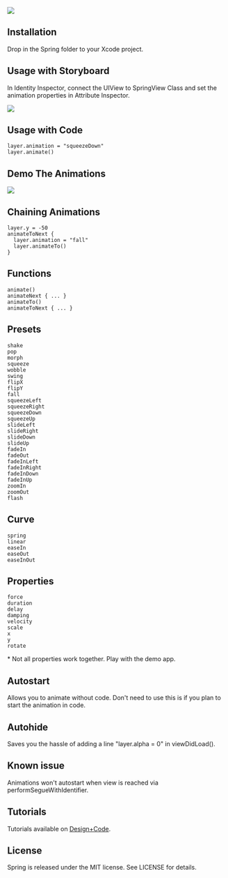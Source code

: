 ![](http://cl.ly/image/3a1r1d3l3D1j/spring-logo.jpg)

## Installation
Drop in the Spring folder to your Xcode project.

## Usage with Storyboard
In Identity Inspector, connect the UIView to SpringView Class and set the animation properties in Attribute Inspector.

![](http://cl.ly/image/241o0G1G3S36/download/springsetup.jpg)

## Usage with Code
    layer.animation = "squeezeDown"
    layer.animate()

## Demo The Animations
![](http://cl.ly/image/1n1E2j3W3y24/springscreen.jpg)

## Chaining Animations
    layer.y = -50
    animateToNext {
      layer.animation = "fall"
      layer.animateTo()
    }

## Functions
    animate()
    animateNext { ... }
    animateTo()
    animateToNext { ... }

## Presets
    shake
    pop
    morph
    squeeze
    wobble
    swing
    flipX
    flipY
    fall
    squeezeLeft
    squeezeRight
    squeezeDown
    squeezeUp
    slideLeft
    slideRight
    slideDown
    slideUp
    fadeIn
    fadeOut
    fadeInLeft
    fadeInRight
    fadeInDown
    fadeInUp
    zoomIn
    zoomOut
    flash

## Curve
    spring
    linear 
    easeIn 
    easeOut 
    easeInOut

## Properties
    force
    duration
    delay
    damping
    velocity
    scale
    x
    y
    rotate

\* Not all properties work together. Play with the demo app.


## Autostart
Allows you to animate without code. Don't need to use this is if you plan to start the animation in code.

## Autohide
Saves you the hassle of adding a line "layer.alpha = 0" in viewDidLoad().

## Known issue
Animations won't autostart when view is reached via performSegueWithIdentifier.

## Tutorials
Tutorials available on [Design+Code](https://designcode.io/swiftapp).

## License

Spring is released under the MIT license. See LICENSE for details.

